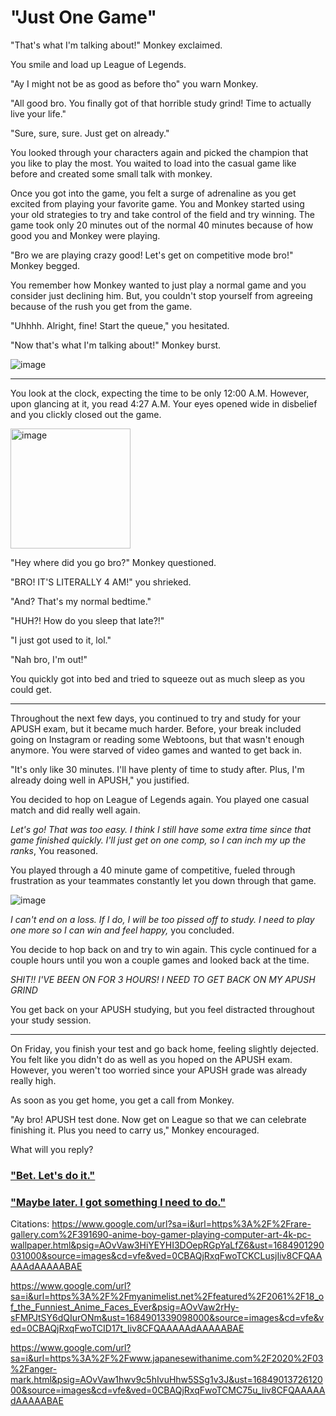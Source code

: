 # "Just One Game"

"That's what I'm talking about!" Monkey exclaimed. 

You smile and load up League of Legends.

"Ay I might not be as good as before tho" you warn Monkey. 

"All good bro. You finally got of that horrible study grind! Time to actually live your life."

"Sure, sure, sure. Just get on already."

You looked through your characters again and picked the champion that you like to play the most. You waited to load into the casual game like before and created some small talk with monkey.

Once you got into the game, you felt a surge of adrenaline as you get excited from playing your favorite game. You and Monkey started using your old strategies to try and take control of the field and try winning. The game took only 20 minutes out of the normal 40 minutes because of how good you and Monkey were playing. 

"Bro we are playing crazy good! Let's get on competitive mode bro!" Monkey begged. 

You remember how Monkey wanted to just play a normal game and you consider just declining him. But, you couldn't stop yourself from agreeing because of the rush you get from the game. 

"Uhhhh. Alright, fine! Start the queue," you hesitated. 

"Now that's what I'm talking about!" Monkey burst. 

![image](https://github.com/Dubshott/CAT3Book/assets/55414361/efbe191b-282b-4691-81c2-e4dfbbec8179)

<hr> 

You look at the clock, expecting the time to be only 12:00 A.M. However, upon glancing at it, you read 4:27 A.M. Your eyes opened wide in disbelief and you clickly closed out the game. 

<img width="192" alt="image" src="https://github.com/Dubshott/CAT3Book/assets/55414361/bfa09f15-23a7-4311-88d8-589721a4e1ac">

"Hey where did you go bro?" Monkey questioned. 

"BRO! IT'S LITERALLY 4 AM!" you shrieked. 

"And? That's my normal bedtime."

"HUH?! How do you sleep that late?!" 

"I just got used to it, lol." 

"Nah bro, I'm out!" 

You quickly got into bed and tried to squeeze out as much sleep as you could get. 

<hr> 

Throughout the next few days, you continued to try and study for your APUSH exam, but it became much harder. Before, your break included going on Instagram or reading some Webtoons, but that wasn't enough anymore. You were starved of video games and wanted to get back in. 

"It's only like 30 minutes. I'll have plenty of time to study after. Plus, I'm already doing well in APUSH," you justified. 

You decided to hop on League of Legends again. You played one casual match and did really well again. 

 _Let's go! That was too easy. I think I still have some extra time since that game finished quickly. I'll just get on one comp, so I can inch my up the ranks_, You reasoned.
 
 You played through a 40 minute game of competitive, fueled through frustration as your teammates constantly let you down through that game.
 
 ![image](https://github.com/Dubshott/CAT3Book/assets/55414361/ccd7ab67-76f7-40b6-a1c6-8f14e7c1eb67)
 
 _I can't end on a loss. If I do, I will be too pissed off to study. I need to play one more so I can win and feel happy,_ you concluded. 
 
 You decide to hop back on and try to win again. This cycle continued for a couple hours until you won a couple games and looked back at the time. 
 
 _SHIT!! I'VE BEEN ON FOR 3 HOURS! I NEED TO GET BACK ON MY APUSH GRIND_ 
 
 You get back on your APUSH studying, but you feel distracted throughout your study session. 
 
 <hr> 
 
On Friday, you finish your test and go back home, feeling slightly dejected. You felt like you didn't do as well as you hoped on the APUSH exam. However, you weren't too worried since your APUSH grade was already really high. 
 
As soon as you get home, you get a call from Monkey. 

"Ay bro! APUSH test done. Now get on League so that we can celebrate finishing it. Plus you need to carry us,"  Monkey encouraged. 

What will you reply?

### ["Bet. Let's do it."](/2A1A.md)
### ["Maybe later. I got something I need to do."](/2A1B.md)

Citations: 
https://www.google.com/url?sa=i&url=https%3A%2F%2Frare-gallery.com%2F391690-anime-boy-gamer-playing-computer-art-4k-pc-wallpaper.html&psig=AOvVaw3HiYEYHI3DOepRGpYaLfZ6&ust=1684901290031000&source=images&cd=vfe&ved=0CBAQjRxqFwoTCKCLusjIiv8CFQAAAAAdAAAAABAE

https://www.google.com/url?sa=i&url=https%3A%2F%2Fmyanimelist.net%2Ffeatured%2F2061%2F18_of_the_Funniest_Anime_Faces_Ever&psig=AOvVaw2rHy-sFMPJtSY6dQIurONm&ust=1684901339098000&source=images&cd=vfe&ved=0CBAQjRxqFwoTCID17t_Iiv8CFQAAAAAdAAAAABAE

https://www.google.com/url?sa=i&url=https%3A%2F%2Fwww.japanesewithanime.com%2F2020%2F03%2Fanger-mark.html&psig=AOvVaw1hwv9c5hIvuHhw5SSg1v3J&ust=1684901372612000&source=images&cd=vfe&ved=0CBAQjRxqFwoTCMC75u_Iiv8CFQAAAAAdAAAAABAE
